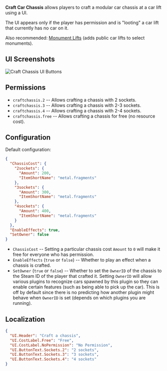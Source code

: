 **Craft Car Chassis** allows players to craft a modular car chassis at a car lift using a UI.

The UI appears only if the player has permission and is "looting" a car lift that currently has no car on it.

Also recommended: [Monument Lifts](https://umod.org/plugins/monument-lifts) (adds public car lifts to select monuments).

## UI Screenshots

![Craft Chassis UI Buttons](https://i.imgur.com/3euUusz.png)

## Permissions

- `craftchassis.2` -- Allows crafting a chassis with 2 sockets.
- `craftchassis.3` -- Allows crafting a chassis with 2-3 sockets.
- `craftchassis.4` -- Allows crafting a chassis with 2-4 sockets.
- `craftchassis.free` -- Allows crafting a chassis for free (no resource cost).

## Configuration

Default configuration:
```json
{
  "ChassisCost": {
    "2sockets": {
      "Amount": 200,
      "ItemShortName": "metal.fragments"
    },
    "3sockets": {
      "Amount": 300,
      "ItemShortName": "metal.fragments"
    },
    "4sockets": {
      "Amount": 400,
      "ItemShortName": "metal.fragments"
    }
  },
  "EnableEffects": true,
  "SetOwner": false
}
```

- `ChassisCost` -- Setting a particular chassis cost `Amount` to `0` will make it free for everyone who has permission.
- `EnableEffects` (`true` or `false`) -- Whether to play an effect when a chassis is crafted.
- `SetOwner` (`true` or `false`) -- Whether to set the `OwnerID` of the chassis to the Steam ID of the player that crafted it. Setting `OwnerID` will allow various plugins to recognize cars spawned by this plugin so they can enable certain features (such as being able to pick up the car). This is off by default since there is no predicting how another plugin might behave when `OwnerID` is set (depends on which plugins you are running).

## Localization

```json
{
  "UI.Header": "Craft a chassis",
  "UI.CostLabel.Free": "Free",
  "UI.CostLabel.NoPermission": "No Permission",
  "UI.ButtonText.Sockets.2": "2 sockets",
  "UI.ButtonText.Sockets.3": "3 sockets",
  "UI.ButtonText.Sockets.4": "4 sockets"
}
```
